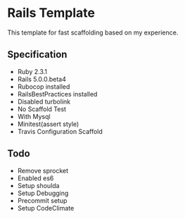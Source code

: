 # Rails Template

This template for fast scaffolding based on my experience.

## Specification

- Ruby 2.3.1
- Rails 5.0.0.beta4
- Rubocop installed
- RailsBestPractices installed
- Disabled turbolink
- No Scaffold Test
- With Mysql
- Minitest(assert style)
- Travis Configuration Scaffold

## Todo

- Remove sprocket
- Enabled es6
- Setup shoulda
- Setup Debugging
- Precommit setup
- Setup CodeClimate
